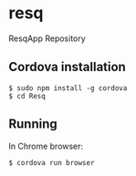 # resq
ResqApp Repository


## Cordova installation

```
$ sudo npm install -g cordova
$ cd Resq
```

## Running

In Chrome browser:

```
$ cordova run browser
```
